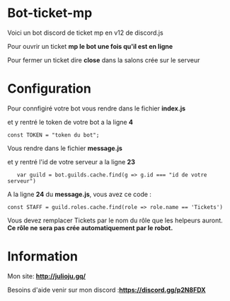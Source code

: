 # Bot-ticket-mp

Voici un bot discord de ticket mp en v12 de discord.js

Pour ouvrir un ticket **mp le bot une fois qu'il est en ligne**

Pour fermer un ticket dire **close** dans la salons crée sur le serveur


# Configuration

Pour connfigiré votre bot vous rendre dans le fichier **index.js**

et y rentré le token de votre bot a la ligne **4**

```
const TOKEN = "token du bot";
```

Vous rendre dans le fichier **message.js**

et y rentré l'id de votre serveur a la ligne **23**

```
   var guild = bot.guilds.cache.find(g => g.id === "id de votre serveur")
```

A la ligne **24** du **message.js**, vous avez ce code : 

`const STAFF = guild.roles.cache.find(role => role.name == 'Tickets')`

Vous devez remplacer Tickets par le nom du rôle que les helpeurs auront. **Ce rôle ne sera pas crée automatiquement par le robot.**


# Information

Mon site: **http://julioju.gq/**

Besoins d'aide venir sur mon discord :**https://discord.gg/p2N8FDX**


